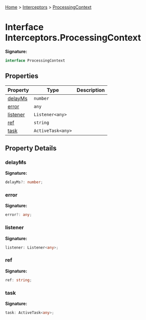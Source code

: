 [Home](../../../index.md) &gt; [Interceptors](../../interceptors.md) &gt; [ProcessingContext](./processingcontext.md)

# Interface Interceptors.ProcessingContext

<b>Signature:</b>

```typescript
interface ProcessingContext 
```

## Properties

|  Property | Type | Description |
|  --- | --- | --- |
|  [delayMs](./processingcontext.md#delayMs-property) | `number` |  |
|  [error](./processingcontext.md#error-property) | `any` |  |
|  [listener](./processingcontext.md#listener-property) | `Listener<any>` |  |
|  [ref](./processingcontext.md#ref-property) | `string` |  |
|  [task](./processingcontext.md#task-property) | `ActiveTask<any>` |  |

## Property Details

<a id="delayMs-property"></a>

### delayMs

<b>Signature:</b>

```typescript
delayMs?: number;
```

<a id="error-property"></a>

### error

<b>Signature:</b>

```typescript
error?: any;
```

<a id="listener-property"></a>

### listener

<b>Signature:</b>

```typescript
listener: Listener<any>;
```

<a id="ref-property"></a>

### ref

<b>Signature:</b>

```typescript
ref: string;
```

<a id="task-property"></a>

### task

<b>Signature:</b>

```typescript
task: ActiveTask<any>;
```

